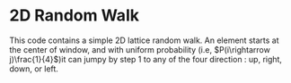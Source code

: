 # 2D Random Walk 

This code contains a simple 2D lattice random walk. An element starts at the center of window, and with uniform probability (i.e, $P(i\rightarrow j)\frac{1}{4}$)it can jumpy by step $1$ to any of the four direction : up, right, down, or left.  